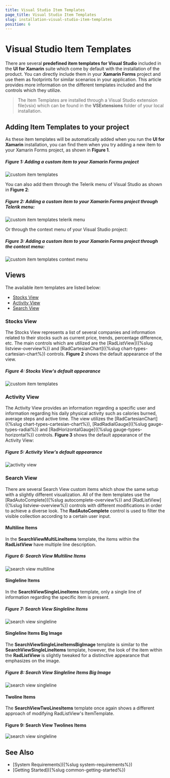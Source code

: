 ```yaml
---
title: Visual Studio Item Templates
page_title: Visual Studio Item Templates
slug: installation-visual-studio-item-templates
position: 6
---
```


# Visual Studio Item Templates

There are several **predefined item templates for Visual Studio** included in the **UI for Xamarin** suite which come by default with the installation of the product. You can directly include them in your **Xamarin Forms** project and use them as footprints for similar scenarios in your application. This article provides more information on the different templates included and the controls which they utilize.

> The Item Templates are installed through a Visual Studio extension file(vsix) which can be found in the **VSExtensions** folder of your local installation. 

## Adding Item Templates to your project

As these item templates will be automatically added when you run the **UI for Xamarin** installation, you can find them when you try adding a new item to your Xamarin Forms project, as shown in **Figure 1**.

##### Figure 1: Adding a custom item to your Xamarin Forms project

![custom item templates](images/item-templates/custom-item-templates-highlight.png) 

You can also add them through the Telerik menu of Visual Studio as shown in **Figure 2**:

##### Figure 2: Adding a custom item to your Xamarin Forms project through Telerik menu:

![custom item templates telerik menu](images/item-templates/item-templates-telerik-menu.png) 

Or through the context menu of your Visual Studio project:

##### Figure 3: Adding a custom item to your Xamarin Forms project through the context menu:
![custom item templates context menu](images/item-templates/item-templates-context-menu.png) 

## Views

The available item templates are listed below:

* [Stocks View](#stocks-view)
* [Activity View](#activity-view)
* [Search View](#search-view)

### Stocks View

The Stocks View represents a list of several companies and information related to their stocks such as current price, trends, percentage difference, etc. The main controls which are utilized are the [RadListView]({%slug listview-overview%}) and [RadCartesianChart]({%slug chart-types-cartesian-chart%}) controls. **Figure 2** shows the default appearance of the view.

##### Figure 4: Stocks View's default appearance
![custom item templates](images/item-templates/stocks-view-canvas.png) 
  
### Activity View

The Activity View provides an information regarding a specific user and information regarding his daily physical activity such as calories burned, average steps and active time. The view utilizes the [RadCartesianChart]({%slug chart-types-cartesian-chart%}), [RadRadialGauge]({%slug gauge-types-radial%}) and [RadHorizontalGauge]({%slug gauge-types-horizontal%}) controls. **Figure 3** shows the default appearance of the Activity View:

##### Figure 5: Activity View's default appearance
![activity view](images/item-templates/activitiy-view-canvas.png) 

### Search View

There are several Search View custom items which show the same setup with a slightly different visualization. All of the item templates use the [RadAutoComplete]({%slug autocomplete-overview%}) and [RadListView]({%slug listview-overview%}) controls with different modifications in order to achieve a diverse look. The **RadAutoComplete** control is used to filter the visible collection according to a certain user input.

#### Multiline Items

In the **SearchViewMultiLineItems** template, the items within the **RadListView** have multiple line description.

##### Figure 6: Search View Multiline Items 
![search view multiline](images/item-templates/search-view-multiline.png) 

#### Singleline Items

In the **SearchViewSingleLineItems** template, only a single line of information regarding the specific item is present.

##### Figure 7: Search View Singleline Items 
![search view singleline](images/item-templates/search-view-singleline.png) 

#### Singleline Items Big Image

The **SearchViewSingleLineItemsBigImage** template is similar to the **SearchViewSingleLineItems** template, however, the look of the item within the **RadListView** is slightly tweaked for a distinctive appearance that emphasizes on the image.

##### Figure 8: Search View Singleline Items Big Image 
![search view singleline](images/item-templates/search-view-singlelineimage.png) 

#### Twoline Items

The **SearchViewTwoLinesItems** template once again shows a different approach of modifying RadListView's ItemTemplate.

#### Figure 9: Search View Twolines Items 
![search view singleline](images/item-templates/search-view-twoline.png) 


## See Also

* [System Requirements]({%slug system-requirements%})
* [Getting Started]({%slug common-getting-started%})